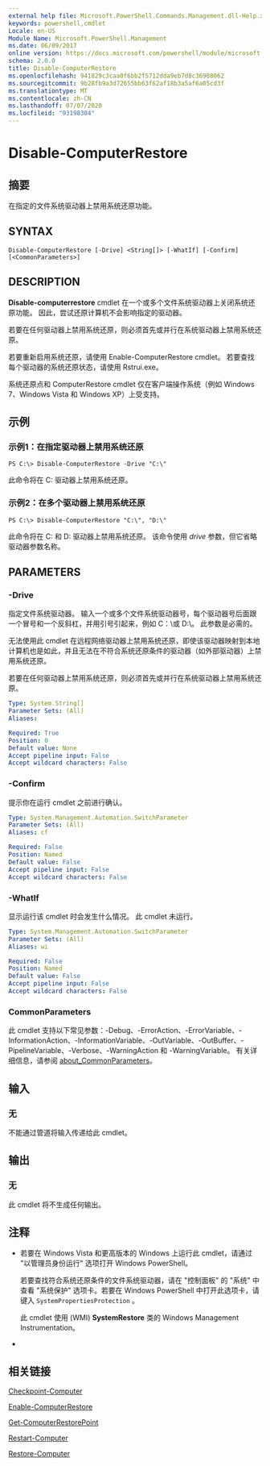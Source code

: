 ```yaml
---
external help file: Microsoft.PowerShell.Commands.Management.dll-Help.xml
keywords: powershell,cmdlet
Locale: en-US
Module Name: Microsoft.PowerShell.Management
ms.date: 06/09/2017
online version: https://docs.microsoft.com/powershell/module/microsoft.powershell.management/disable-computerrestore?view=powershell-5.1&WT.mc_id=ps-gethelp
schema: 2.0.0
title: Disable-ComputerRestore
ms.openlocfilehash: 941829c3caa0f6bb2f5712dda9eb7d8c36908062
ms.sourcegitcommit: 9b28fb9a3d72655bb63f62af18b3a5af6a05cd3f
ms.translationtype: MT
ms.contentlocale: zh-CN
ms.lasthandoff: 07/07/2020
ms.locfileid: "93198304"
---
```

# Disable-ComputerRestore

## 摘要
在指定的文件系统驱动器上禁用系统还原功能。

## SYNTAX

```
Disable-ComputerRestore [-Drive] <String[]> [-WhatIf] [-Confirm] [<CommonParameters>]
```

## DESCRIPTION
**Disable-computerrestore** cmdlet 在一个或多个文件系统驱动器上关闭系统还原功能。
因此，尝试还原计算机不会影响指定的驱动器。

若要在任何驱动器上禁用系统还原，则必须首先或并行在系统驱动器上禁用系统还原。

若要重新启用系统还原，请使用 Enable-ComputerRestore cmdlet。
若要查找每个驱动器的系统还原状态，请使用 Rstrui.exe。

系统还原点和 ComputerRestore cmdlet 仅在客户端操作系统（例如 Windows 7、Windows Vista 和 Windows XP）上受支持。

## 示例

### 示例1：在指定驱动器上禁用系统还原

```
PS C:\> Disable-ComputerRestore -Drive "C:\"
```

此命令将在 C: 驱动器上禁用系统还原。

### 示例2：在多个驱动器上禁用系统还原

```
PS C:\> Disable-ComputerRestore "C:\", "D:\"
```

此命令将在 C: 和 D: 驱动器上禁用系统还原。
该命令使用 *drive* 参数，但它省略驱动器参数名称。

## PARAMETERS

### -Drive
指定文件系统驱动器。
输入一个或多个文件系统驱动器号，每个驱动器号后面跟一个冒号和一个反斜杠，并用引号引起来，例如 C：\或 D:\。
此参数是必需的。

无法使用此 cmdlet 在远程网络驱动器上禁用系统还原，即使该驱动器映射到本地计算机也是如此，并且无法在不符合系统还原条件的驱动器（如外部驱动器）上禁用系统还原。

若要在任何驱动器上禁用系统还原，则必须首先或并行在系统驱动器上禁用系统还原。

```yaml
Type: System.String[]
Parameter Sets: (All)
Aliases:

Required: True
Position: 0
Default value: None
Accept pipeline input: False
Accept wildcard characters: False
```

### -Confirm
提示你在运行 cmdlet 之前进行确认。

```yaml
Type: System.Management.Automation.SwitchParameter
Parameter Sets: (All)
Aliases: cf

Required: False
Position: Named
Default value: False
Accept pipeline input: False
Accept wildcard characters: False
```

### -WhatIf
显示运行该 cmdlet 时会发生什么情况。
此 cmdlet 未运行。

```yaml
Type: System.Management.Automation.SwitchParameter
Parameter Sets: (All)
Aliases: wi

Required: False
Position: Named
Default value: False
Accept pipeline input: False
Accept wildcard characters: False
```

### CommonParameters
此 cmdlet 支持以下常见参数：-Debug、-ErrorAction、-ErrorVariable、-InformationAction、-InformationVariable、-OutVariable、-OutBuffer、-PipelineVariable、-Verbose、-WarningAction 和 -WarningVariable。 有关详细信息，请参阅 [about_CommonParameters](https://go.microsoft.com/fwlink/?LinkID=113216)。

## 输入

### 无
不能通过管道将输入传递给此 cmdlet。

## 输出

### 无
此 cmdlet 将不生成任何输出。

## 注释

* 若要在 Windows Vista 和更高版本的 Windows 上运行此 cmdlet，请通过 "以管理员身份运行" 选项打开 Windows PowerShell。

  若要查找符合系统还原条件的文件系统驱动器，请在 "控制面板" 的 "系统" 中查看 "系统保护" 选项卡。若要在 Windows PowerShell 中打开此选项卡，请键入 `SystemPropertiesProtection` 。

  此 cmdlet 使用 (WMI) **SystemRestore** 类的 Windows Management Instrumentation。

*

## 相关链接

[Checkpoint-Computer](Checkpoint-Computer.md)

[Enable-ComputerRestore](Enable-ComputerRestore.md)

[Get-ComputerRestorePoint](Get-ComputerRestorePoint.md)

[Restart-Computer](Restart-Computer.md)

[Restore-Computer](Restore-Computer.md)
